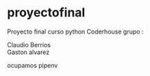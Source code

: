 # proyectofinal
Proyecto final curso python Coderhouse
grupo :

Claudio Berrios<br/>
Gaston alvarez

ocupamos pipenv

